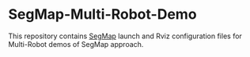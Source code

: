# SegMap-Multi-Robot-Demo

This repository contains [SegMap](https://github.com/ethz-asl/segmap) launch and Rviz configuration files for Multi-Robot demos of SegMap approach.
